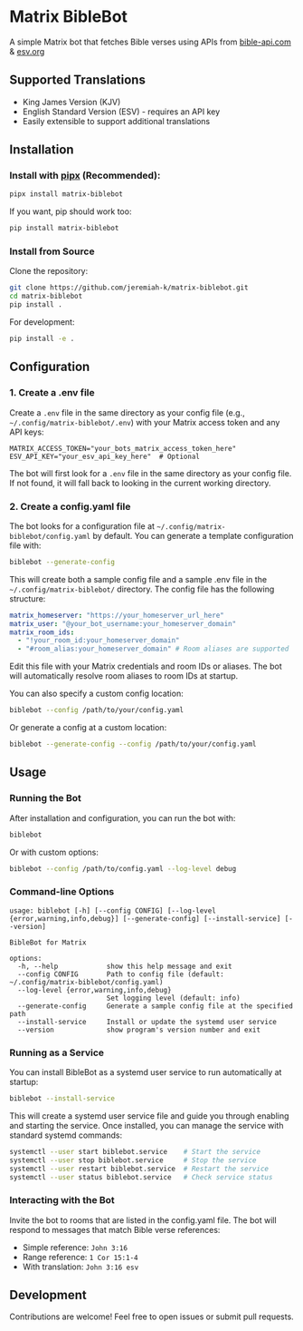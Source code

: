 # Matrix BibleBot

A simple Matrix bot that fetches Bible verses using APIs from [bible-api.com](https://bible-api.com) & [esv.org](https://api.esv.org/)

## Supported Translations

- King James Version (KJV)
- English Standard Version (ESV) - requires an API key
- Easily extensible to support additional translations

## Installation

### Install with [pipx](https://pypa.github.io/pipx/) (Recommended):

```bash
pipx install matrix-biblebot
```

If you want, pip should work too:

```bash
pip install matrix-biblebot
```

### Install from Source

Clone the repository:

```bash
git clone https://github.com/jeremiah-k/matrix-biblebot.git
cd matrix-biblebot
pip install .
```

For development:

```bash
pip install -e .
```

## Configuration

### 1. Create a .env file

Create a `.env` file in the same directory as your config file (e.g., `~/.config/matrix-biblebot/.env`) with your Matrix access token and any API keys:

```env
MATRIX_ACCESS_TOKEN="your_bots_matrix_access_token_here"
ESV_API_KEY="your_esv_api_key_here"  # Optional
```

The bot will first look for a `.env` file in the same directory as your config file. If not found, it will fall back to looking in the current working directory.

### 2. Create a config.yaml file

The bot looks for a configuration file at `~/.config/matrix-biblebot/config.yaml` by default. You can generate a template configuration file with:

```bash
biblebot --generate-config
```

This will create both a sample config file and a sample .env file in the `~/.config/matrix-biblebot/` directory. The config file has the following structure:

```yaml
matrix_homeserver: "https://your_homeserver_url_here"
matrix_user: "@your_bot_username:your_homeserver_domain"
matrix_room_ids:
  - "!your_room_id:your_homeserver_domain"
  - "#room_alias:your_homeserver_domain" # Room aliases are supported
```

Edit this file with your Matrix credentials and room IDs or aliases. The bot will automatically resolve room aliases to room IDs at startup.

You can also specify a custom config location:

```bash
biblebot --config /path/to/your/config.yaml
```

Or generate a config at a custom location:

```bash
biblebot --generate-config --config /path/to/your/config.yaml
```

## Usage

### Running the Bot

After installation and configuration, you can run the bot with:

```bash
biblebot
```

Or with custom options:

```bash
biblebot --config /path/to/config.yaml --log-level debug
```

### Command-line Options

```text
usage: biblebot [-h] [--config CONFIG] [--log-level {error,warning,info,debug}] [--generate-config] [--install-service] [--version]

BibleBot for Matrix

options:
  -h, --help            show this help message and exit
  --config CONFIG       Path to config file (default: ~/.config/matrix-biblebot/config.yaml)
  --log-level {error,warning,info,debug}
                        Set logging level (default: info)
  --generate-config     Generate a sample config file at the specified path
  --install-service     Install or update the systemd user service
  --version             show program's version number and exit
```

### Running as a Service

You can install BibleBot as a systemd user service to run automatically at startup:

```bash
biblebot --install-service
```

This will create a systemd user service file and guide you through enabling and starting the service. Once installed, you can manage the service with standard systemd commands:

```bash
systemctl --user start biblebot.service    # Start the service
systemctl --user stop biblebot.service     # Stop the service
systemctl --user restart biblebot.service  # Restart the service
systemctl --user status biblebot.service   # Check service status
```

### Interacting with the Bot

Invite the bot to rooms that are listed in the config.yaml file. The bot will respond to messages that match Bible verse references:

- Simple reference: `John 3:16`
- Range reference: `1 Cor 15:1-4`
- With translation: `John 3:16 esv`

## Development

Contributions are welcome! Feel free to open issues or submit pull requests.
